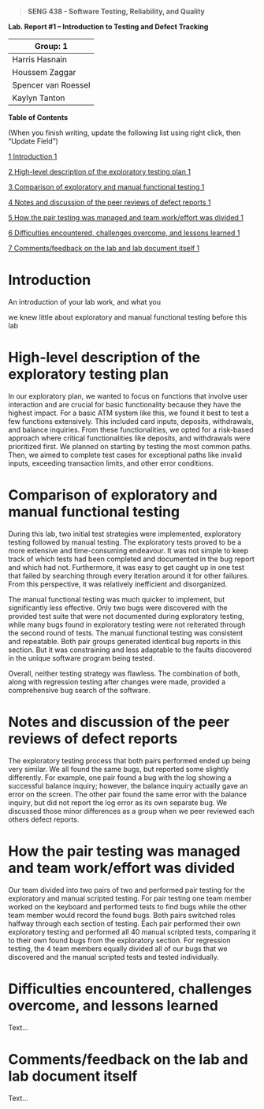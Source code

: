 >   **SENG 438 - Software Testing, Reliability, and Quality**

**Lab. Report \#1 – Introduction to Testing and Defect Tracking**

| Group: 1     |
|-----------------|
| Harris Hasnain               |   
| Houssem Zaggar             |   
| Spencer van Roessel               |   
| Kaylyn Tanton               |   


**Table of Contents**

(When you finish writing, update the following list using right click, then
“Update Field”)

[1 Introduction	1](#_Toc439194677)

[2 High-level description of the exploratory testing plan	1](#_Toc439194678)

[3 Comparison of exploratory and manual functional testing	1](#_Toc439194679)

[4 Notes and discussion of the peer reviews of defect reports	1](#_Toc439194680)

[5 How the pair testing was managed and team work/effort was
divided	1](#_Toc439194681)

[6 Difficulties encountered, challenges overcome, and lessons
learned	1](#_Toc439194682)

[7 Comments/feedback on the lab and lab document itself	1](#_Toc439194683)

# Introduction

An introduction of your lab work, and what you 

we knew little about exploratory and manual functional testing before this lab

# High-level description of the exploratory testing plan

In our exploratory plan, we wanted to focus on functions that involve user interaction and are crucial for basic functionality because they have the highest impact. For a basic ATM system like this, we found it best to test a few functions extensively. This included card inputs, deposits, withdrawals, and balance inquiries. From these functionalities, we opted for a risk-based approach where critical functionalities like deposits, and withdrawals were prioritized first. We planned on starting by testing the most common paths. Then, we aimed to complete test cases for exceptional paths like invalid inputs, exceeding transaction limits, and other error conditions. 

# Comparison of exploratory and manual functional testing

During this lab, two initial test strategies were implemented, exploratory testing followed by manual testing. The exploratory tests proved to be a more extensive and time-consuming endeavour. It was not simple to keep track of which tests had been completed and documented in the bug report and which had not. Furthermore, it was easy to get caught up in one test that failed by searching through every iteration around it for other failures. From this perspective, it was relatively inefficient and disorganized. 

The manual functional testing was much quicker to implement, but significantly less effective. Only two bugs were discovered with the provided test suite that were not documented during exploratory testing, while many bugs found in exploratory testing were not reiterated through the second round of tests. The manual functional testing was consistent and repeatable. Both pair groups generated identical bug reports in this section. But it was constraining and less adaptable to the faults discovered in the unique software program being tested. 

Overall, neither testing strategy was flawless. The combination of both, along with regression testing after changes were made, provided a comprehensive bug search of the software. 

# Notes and discussion of the peer reviews of defect reports

The exploratory testing process that both pairs performed ended up being very similar. We all found the same bugs, but reported some slightly differently. For example, one pair found a bug with the log showing a successful balance inquiry; however, the balance inquiry actually gave an error on the screen. The other pair found the same error with the balance inquiry, but did not report the log error as its own separate bug. We discussed those minor differences as a group when we peer reviewed each others defect reports. 

# How the pair testing was managed and team work/effort was divided 

Our team divided into two pairs of two and performed pair testing for the exploratory and manual scripted testing. For pair testing one team member worked on the keyboard and performed tests to find bugs while the other team member would record the found bugs. Both pairs switched roles halfway through each section of testing. Each pair performed their own exploratory testing and performed all 40 manual scripted tests, comparing it to their own found bugs from the exploratory section. For regression testing, the 4 team members equally divided all of our bugs that we discovered and the manual scripted tests and tested individually.

# Difficulties encountered, challenges overcome, and lessons learned

Text…

# Comments/feedback on the lab and lab document itself

Text…
